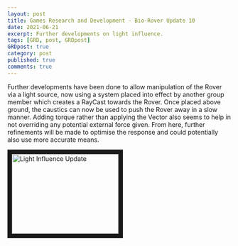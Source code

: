 ```yaml
---
layout: post
title: Games Research and Development - Bio-Rover Update 10
date: 2021-06-21
excerpt: Further developments on light influence.
tags: [GRD, post, GRDpost]
GRDpost: true
category: post
published: true
comments: true
---
```

Further developments have been done to allow manipulation of the Rover via a light source, now using a system placed into effect by another group member which creates a RayCast towards the Rover. Once placed above ground, the caustics can now be used to push the Rover away in a slow manner. Adding torque rather than applying the Vector also seems to help in not overriding any potential external force given. From here, further refinements will be made to optimise the response and could potentially also use more accurate means.

<a href="http://www.youtube.com/watch?feature=player_embedded&v=o0wxYHYmKy4" target="_blank"><img src="http://img.youtube.com/vi/o0wxYHYmKy4/0.jpg" alt="Light Influence Update" width="240" height="180" border="10" /></a>